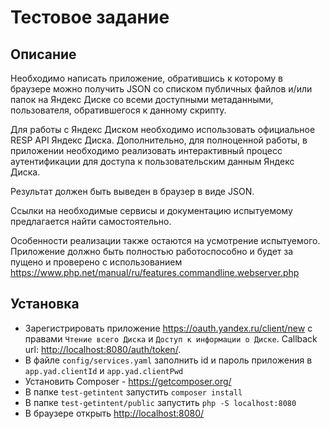# Тестовое задание

## Описание
Необходимо написать приложение, обратившись к которому в браузере можно получить JSON со
списком публичных файлов и/или папок на Яндекс Диске со всеми доступными метаданными,
пользователя, обратившегося к данному скрипту.

Для работы с Яндекс Диском необходимо использовать официальное RESP API Яндекс Диска.
Дополнительно, для полноценной работы, в приложении необходимо реализовать
интерактивный процесс аутентификации для доступа к пользовательским данным Яндекс Диска.

Результат должен быть выведен в браузер в виде JSON.

Ссылки на необходимые сервисы и документацию испытуемому предлагается найти
самостоятельно.

Особенности реализации также остаются на усмотрение испытуемого.
Приложение должно быть полностью работоспособно и будет за пущено и проверено с
использованием https://www.php.net/manual/ru/features.commandline.webserver.php

## Установка

- Зарегистрировать приложение <https://oauth.yandex.ru/client/new> с правами `Чтение всего Диска` и `Доступ к информации о Диске`. Callback url: <http://localhost:8080/auth/token/>.
- В файле `config/services.yaml` заполнить id и пароль приложения в `app.yad.clientId` и `app.yad.clientPwd` 
- Установить Composer - <https://getcomposer.org/>
- В папке `test-getintent` запустить `composer install`
- В папке `test-getintent/public` запустить `php -S localhost:8080`
- В браузере открыть <http://localhost:8080/>
